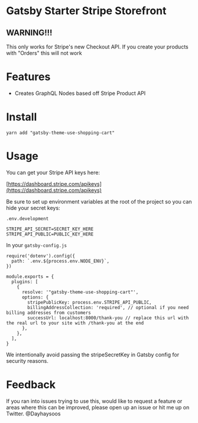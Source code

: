 # Gatsby Starter Stripe Storefront

## WARNING!!!

This only works for Stripe's new Checkout API. If you create your products with "Orders" this will not work

# Features

- Creates GraphQL Nodes based off Stripe Product API

# Install

`yarn add "gatsby-theme-use-shopping-cart"`

# Usage

You can get your Stripe API keys here:

[https://dashboard.stripe.com/apikeys](https://dashboard.stripe.com/apikeys)

Be sure to set up environment variables at the root of the project so you can hide your secret keys:

`.env.development`

```
STRIPE_API_SECRET=SECRET_KEY_HERE
STRIPE_API_PUBLIC=PUBLIC_KEY_HERE

```

In your `gatsby-config.js`

```
require('dotenv').config({
  path: `.env.${process.env.NODE_ENV}`,
})

module.exports = {
  plugins: [
    {
      resolve: '"gatsby-theme-use-shopping-cart"',
      options: {
        stripePublicKey: process.env.STRIPE_API_PUBLIC,
        billingAddressCollection: 'required', // optional if you need billing addresses from customers
        successUrl: localhost:8000/thank-you // replace this url with the real url to your site with /thank-you at the end
      },
    },
  ],
}

```

We intentionally avoid passing the stripeSecretKey in Gatsby config for security reasons.

# Feedback

If you ran into issues trying to use this, would like to request a feature or areas where this can be improved, please open up an issue or hit me up on Twitter. @Dayhaysoos
